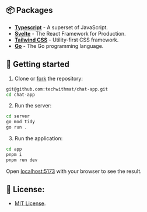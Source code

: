 ## 📦 Packages

- **[Typescript](https://www.typescriptlang.org/)** - A superset of JavaScript.
- **[Svelte](https://svelte.dev/)** - The React Framework for Production.
- **[Tailwind CSS](https://tailwindcss.com/)** - Utility-first CSS framework.
- **[Go](https://go.dev/)** - The Go programming language.

## 🔧 Getting started

1. Clone or [fork](https://github.com/techwithmat/chat-app/fork) the repository:

```sh
git@github.com:techwithmat/chat-app.git
cd chat-app
```

2. Run the server:

```sh
cd server
go mod tidy
go run .
```

3. Run the application: 

```sh
cd app
pnpm i
pnpm run dev
```

Open [localhost:5173](http://localhost:5173) with your browser to see the result.

## 🔑 License:

- [MIT License](https://github.com/techwithmat/chat-app/blob/main/LICENSE).
